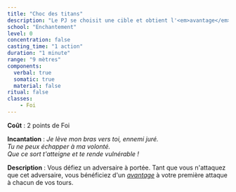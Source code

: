 ```yaml
---
title: "Choc des titans"
description: "Le PJ se choisit une cible et obtient l'<em>avantage</em> contre elle une fois par tour."
school: "Enchantement"
level: 0
concentration: false
casting_time: "1 action"
duration: "1 minute"
range: "9 mètres"
components:
  verbal: true
  somatic: true
  material: false
ritual: false
classes:
    - Foi
---
```

**Coût** : 2 points de Foi  

**Incantation** : *Je lève mon bras vers toi, ennemi juré.*    
*Tu ne peux échapper à ma volonté.*    
*Que ce sort t'atteigne et te rende vulnérable !*    

**Description** : Vous défiez un adversaire à portée. Tant que vous n'attaquez que cet adversaire, vous bénéficiez d'un [_avantage_](/utiliser-les-caracteristiques/#avantage-et-desavantage) à votre première attaque à chacun de vos tours.
